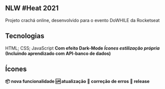 ## NLW #Heat 2021

Projeto crachá online, desenvolvido para o evento DoWHILE da Rocketseat



## Tecnologias

HTML;
CSS;
JavaScript
<b> Com efeito Dark-Mode<b>
<i>Ícones estilização própria</i>
<b> (Incluindo aprendizado com API-banco de dados)</b>

##



## Ícones 

:package: nova funcionalidade
:up: atualização
:bug: correção de erros
:checkered_flag: release
